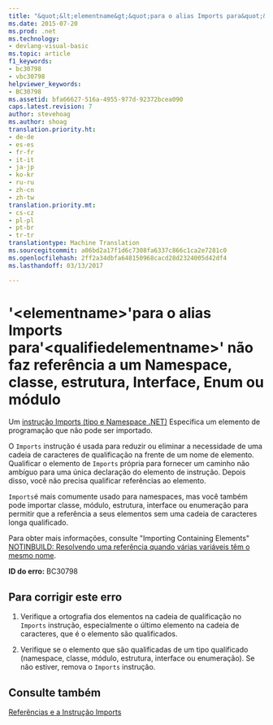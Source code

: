 ```yaml
---
title: "&quot;&lt;elementname&gt;&quot;para o alias Imports para&quot;&lt;qualifiedelementname&gt;&quot; não faz referência a um Namespace, classe, estrutura, Interface, Enum ou módulo | Documentos do Microsoft"
ms.date: 2015-07-20
ms.prod: .net
ms.technology:
- devlang-visual-basic
ms.topic: article
f1_keywords:
- bc30798
- vbc30798
helpviewer_keywords:
- BC30798
ms.assetid: bfa66627-516a-4955-977d-92372bcea090
caps.latest.revision: 7
author: stevehoag
ms.author: shoag
translation.priority.ht:
- de-de
- es-es
- fr-fr
- it-it
- ja-jp
- ko-kr
- ru-ru
- zh-cn
- zh-tw
translation.priority.mt:
- cs-cz
- pl-pl
- pt-br
- tr-tr
translationtype: Machine Translation
ms.sourcegitcommit: a06bd2a17f1d6c7308fa6337c866c1ca2e7281c0
ms.openlocfilehash: 2ff2a34dbfa648150968cacd28d2324005d42df4
ms.lasthandoff: 03/13/2017

---
```

# <a name="39ltelementnamegt39-for-the-imports-alias-to-39ltqualifiedelementnamegt39-does-not-refer-to-a-namespace-class-structure-interface-enum-or-module"></a>'&lt;elementname&gt;'para o alias Imports para'&lt;qualifiedelementname&gt;' não faz referência a um Namespace, classe, estrutura, Interface, Enum ou módulo
Um [instrução Imports (tipo e Namespace .NET)](../../visual-basic/language-reference/statements/imports-statement-net-namespace-and-type.md) Especifica um elemento de programação que não pode ser importado.  
  
 O `Imports` instrução é usada para reduzir ou eliminar a necessidade de uma cadeia de caracteres de qualificação na frente de um nome de elemento. Qualificar o elemento de `Imports` própria para fornecer um caminho não ambíguo para uma única declaração do elemento de instrução. Depois disso, você não precisa qualificar referências ao elemento.  
  
 `Imports`é mais comumente usado para namespaces, mas você também pode importar classe, módulo, estrutura, interface ou enumeração para permitir que a referência a seus elementos sem uma cadeia de caracteres longa qualificado.  
  
 Para obter mais informações, consulte "Importing Containing Elements" [NOTINBUILD: Resolvendo uma referência quando várias variáveis têm o mesmo nome](http://msdn.microsoft.com/en-us/9601e39f-1911-44e1-ace5-3f6e090408b9).  
  
 **ID do erro:** BC30798  
  
## <a name="to-correct-this-error"></a>Para corrigir este erro  
  
1.  Verifique a ortografia dos elementos na cadeia de qualificação no `Imports` instrução, especialmente o último elemento na cadeia de caracteres, que é o elemento são qualificados.  
  
2.  Verifique se o elemento que são qualificadas de um tipo qualificado (namespace, classe, módulo, estrutura, interface ou enumeração). Se não estiver, remova o `Imports` instrução.  
  
## <a name="see-also"></a>Consulte também  
 [Referências e a Instrução Imports](../../visual-basic/programming-guide/program-structure/references-and-the-imports-statement.md)
